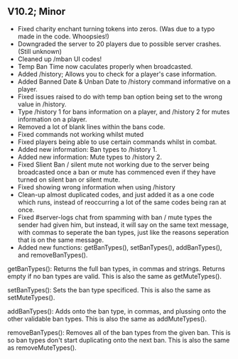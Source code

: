 ## V10.2; Minor

- Fixed charity enchant turning tokens into zeros. (Was due to a typo made in the code. Whoopsies!)
- Downgraded the server to 20 players due to possible server crashes. (Still unknown)
- Cleaned up /mban UI codes!
- Temp Ban Time now caculates properly when broadcasted.
- Added /history; Allows you to check for a player's case information.
- Added Banned Date & Unban Date to /history command informative on a player.
- Fixed issues raised to do with temp ban option being set to the wrong value in /history.
- Type /history <player> 1 for bans information on a player, and /history <player> 2 for mutes information on a player.
- Removed a lot of blank lines within the bans code.
- Fixed commands not working whilst muted
- Fixed players being able to use certain commands whilst in combat.
- Added new information: Ban types to /history <player> 1.
- Added new information: Mute types to /history <player> 2.
- Fixed Slient Ban / silent mute not working due to the server being broadcasted once a ban or mute has commenced even if they have turned on silent ban or silent mute.
- Fixed showing wrong information when using /history <player>
- Clean-up almost duplicated codes, and just added it as a one code which runs, instead of reoccurring a lot of the same codes being ran at once.
- Fixed #server-logs chat from spamming with ban / mute types the sender had given him, but instead, it will say on the same text message, with commas to seperate the ban types, just like the reasons seperation that is on the same message.
- Added new functions: getBanTypes(), setBanTypes(), addBanTypes(), and removeBanTypes().
  
getBanTypes(): Returns the full ban types, in commas and strings. Returns empty if no ban types are valid. This is also the same as getMuteTypes().

setBanTypes(): Sets the ban type specificed. This is also the same as setMuteTypes().

addBanTypes(): Adds onto the ban type, in commas, and plussing onto the other validable ban types. This is also the same as addMuteTypes().

removeBanTypes(): Removes all of the ban types from the given ban. This is so ban types don't start duplicating onto the next ban. This is also the same as removeMuteTypes().
